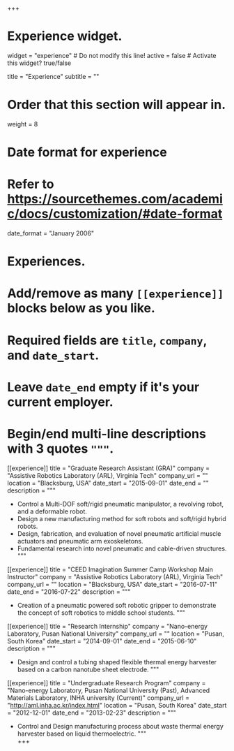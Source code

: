 +++
# Experience widget.
widget = "experience"  # Do not modify this line!
active = false  # Activate this widget? true/false

title = "Experience"
subtitle = ""

# Order that this section will appear in.
weight = 8

# Date format for experience
#   Refer to https://sourcethemes.com/academic/docs/customization/#date-format
date_format = "January 2006"

# Experiences.
#   Add/remove as many `[[experience]]` blocks below as you like.
#   Required fields are `title`, `company`, and `date_start`.
#   Leave `date_end` empty if it's your current employer.
#   Begin/end multi-line descriptions with 3 quotes `"""`.

[[experience]]
  title = "Graduate Research Assistant (GRA)"
  company = "Assistive Robotics Laboratory (ARL), Virginia Tech"
  company_url = ""
  location = "Blacksburg, USA"
  date_start = "2015-09-01"
  date_end = ""
  description = """
  * Control a Multi-DOF soft/rigid pneumatic manipulator, a revolving robot, and a deformable robot.
  * Design a new manufacturing method for soft robots and soft/rigid hybrid robots.
  * Design, fabrication, and evaluation of novel pneumatic artificial muscle actuators and pneumatic arm exoskeletons.
  * Fundamental research into novel pneumatic and cable-driven structures.
  """

[[experience]]
  title = "CEED Imagination Summer Camp Workshop Main Instructor"
  company = "Assistive Robotics Laboratory (ARL), Virginia Tech"
  company_url = ""
  location = "Blacksburg, USA"
  date_start = "2016-07-11"
  date_end = "2016-07-22"
  description = """
  * Creation of a pneumatic powered soft robotic gripper to demonstrate the concept of soft robotics to middle school students.
  """

[[experience]]
  title = "Research Internship"
  company = "Nano-energy Laboratory, Pusan National University"
  company_url = ""
  location = "Pusan, South Korea"
  date_start = "2014-09-01"
  date_end = "2015-06-10"
  description = """
  * Design and control a tubing shaped flexible thermal energy harvester based on a carbon nanotube sheet electrode.
  """
  
[[experience]]
  title = "Undergraduate Research Program"
  company = "Nano-energy Laboratory, Pusan National University (Past), Advanced Materials Laboratory, INHA university (Current)"
  company_url = "http://aml.inha.ac.kr/index.html"
  location = "Pusan, South Korea"
  date_start = "2012-12-01"
  date_end = "2013-02-23"
  description = """
  * Control and Design manufacturing process about waste thermal energy harvester based on liquid thermoelectric.
  """  
+++
